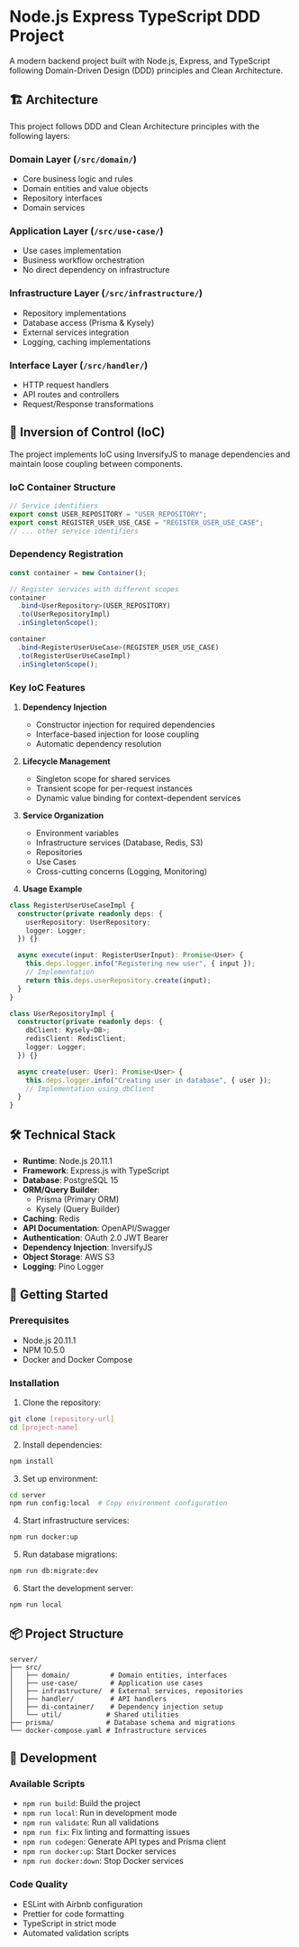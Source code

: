# Node.js Express TypeScript DDD Project

A modern backend project built with Node.js, Express, and TypeScript following Domain-Driven Design (DDD) principles and Clean Architecture.

## 🏗️ Architecture

This project follows DDD and Clean Architecture principles with the following layers:

### Domain Layer (`/src/domain/`)
- Core business logic and rules
- Domain entities and value objects
- Repository interfaces
- Domain services

### Application Layer (`/src/use-case/`)
- Use cases implementation
- Business workflow orchestration
- No direct dependency on infrastructure

### Infrastructure Layer (`/src/infrastructure/`)
- Repository implementations
- Database access (Prisma & Kysely)
- External services integration
- Logging, caching implementations

### Interface Layer (`/src/handler/`)
- HTTP request handlers
- API routes and controllers
- Request/Response transformations

## 🔄 Inversion of Control (IoC)

The project implements IoC using InversifyJS to manage dependencies and maintain loose coupling between components.

### IoC Container Structure

```typescript
// Service identifiers
export const USER_REPOSITORY = "USER_REPOSITORY";
export const REGISTER_USER_USE_CASE = "REGISTER_USER_USE_CASE";
// ... other service identifiers
```

### Dependency Registration

```typescript
const container = new Container();

// Register services with different scopes
container
  .bind<UserRepository>(USER_REPOSITORY)
  .to(UserRepositoryImpl)
  .inSingletonScope();

container
  .bind<RegisterUserUseCase>(REGISTER_USER_USE_CASE)
  .to(RegisterUserUseCaseImpl)
  .inSingletonScope();
```

### Key IoC Features

1. **Dependency Injection**
   - Constructor injection for required dependencies
   - Interface-based injection for loose coupling
   - Automatic dependency resolution

2. **Lifecycle Management**
   - Singleton scope for shared services
   - Transient scope for per-request instances
   - Dynamic value binding for context-dependent services

3. **Service Organization**
   - Environment variables
   - Infrastructure services (Database, Redis, S3)
   - Repositories
   - Use Cases
   - Cross-cutting concerns (Logging, Monitoring)

4. **Usage Example**
```typescript
class RegisterUserUseCaseImpl {
  constructor(private readonly deps: {
    userRepository: UserRepository;
    logger: Logger;
  }) {}

  async execute(input: RegisterUserInput): Promise<User> {
    this.deps.logger.info("Registering new user", { input });
    // Implementation
    return this.deps.userRepository.create(input);
  }
}

class UserRepositoryImpl {
  constructor(private readonly deps: {
    dbClient: Kysely<DB>;
    redisClient: RedisClient;
    logger: Logger;
  }) {}

  async create(user: User): Promise<User> {
    this.deps.logger.info("Creating user in database", { user });
    // Implementation using dbClient
  }
}
```

## 🛠️ Technical Stack

- **Runtime**: Node.js 20.11.1
- **Framework**: Express.js with TypeScript
- **Database**: PostgreSQL 15
- **ORM/Query Builder**: 
  - Prisma (Primary ORM)
  - Kysely (Query Builder)
- **Caching**: Redis
- **API Documentation**: OpenAPI/Swagger
- **Authentication**: OAuth 2.0 JWT Bearer
- **Dependency Injection**: InversifyJS
- **Object Storage**: AWS S3
- **Logging**: Pino Logger

## 🚀 Getting Started

### Prerequisites

- Node.js 20.11.1
- NPM 10.5.0
- Docker and Docker Compose

### Installation

1. Clone the repository:
```bash
git clone [repository-url]
cd [project-name]
```

2. Install dependencies:
```bash
npm install
```

3. Set up environment:
```bash
cd server
npm run config:local  # Copy environment configuration
```

4. Start infrastructure services:
```bash
npm run docker:up
```

5. Run database migrations:
```bash
npm run db:migrate:dev
```

6. Start the development server:
```bash
npm run local
```

## 📦 Project Structure

```
server/
├── src/
│   ├── domain/          # Domain entities, interfaces
│   ├── use-case/        # Application use cases
│   ├── infrastructure/  # External services, repositories
│   ├── handler/         # API handlers
│   ├── di-container/    # Dependency injection setup
│   └── util/           # Shared utilities
├── prisma/             # Database schema and migrations
└── docker-compose.yaml # Infrastructure services
```

## 🔧 Development

### Available Scripts

- `npm run build`: Build the project
- `npm run local`: Run in development mode
- `npm run validate`: Run all validations
- `npm run fix`: Fix linting and formatting issues
- `npm run codegen`: Generate API types and Prisma client
- `npm run docker:up`: Start Docker services
- `npm run docker:down`: Stop Docker services

### Code Quality

- ESLint with Airbnb configuration
- Prettier for code formatting
- TypeScript in strict mode
- Automated validation scripts
